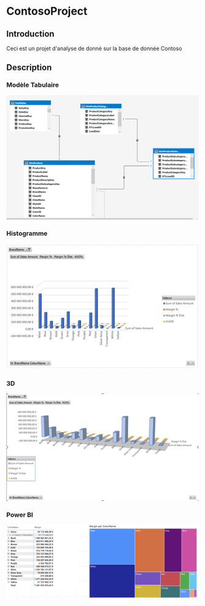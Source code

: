 # ContosoProject

## Introduction 
Ceci est un projet d'analyse de donné sur la base de donnée Contoso

## Description

### Modèle Tabulaire
![MOdele](img/MCD.png)

### Histogramme
![MOdele](img/Histogramme.png)

### 3D
![MOdele](img/3D.png)

### Power BI
![MOdele](img/ipb1.png)
